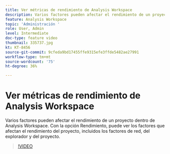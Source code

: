 ```yaml
---
title: Ver métricas de rendimiento de Analysis Workspace
description: Varios factores pueden afectar el rendimiento de un proyecto dentro de Analysis Workspace. Con la opción Rendimiento, puede ver los factores que afectan el rendimiento del proyecto, incluidos los factores de red, del explorador y del proyecto.
feature: Analysis Workspace
topic: 'Administración '
role: User, Admin
level: Intermediate
doc-type: feature video
thumbnail: 335737.jpg
kt: KT-8456
source-git-commit: 9cfeda9bd17455ffe9315efe3ffde5482ae27991
workflow-type: tm+mt
source-wordcount: '75'
ht-degree: 36%

---
```



# Ver métricas de rendimiento de Analysis Workspace

Varios factores pueden afectar el rendimiento de un proyecto dentro de Analysis Workspace. Con la opción Rendimiento, puede ver los factores que afectan el rendimiento del proyecto, incluidos los factores de red, del explorador y del proyecto.


>[!VIDEO](https://video.tv.adobe.com/v/335737/?quality=12&learn=on)
